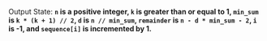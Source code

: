 Output State: **`n` is a positive integer, `k` is greater than or equal to 1, `min_sum` is `k * (k + 1) // 2`, `d` is `n // min_sum`, `remainder` is `n - d * min_sum - 2`, `i` is -1, and `sequence[i]` is incremented by 1.**